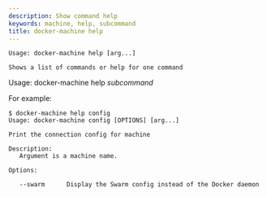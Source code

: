 ```yaml
---
description: Show command help
keywords: machine, help, subcommand
title: docker-machine help
---
```

```none
Usage: docker-machine help [arg...]

Shows a list of commands or help for one command
```

Usage: docker-machine help *subcommand*

For example:

```none
$ docker-machine help config
Usage: docker-machine config [OPTIONS] [arg...]

Print the connection config for machine

Description:
   Argument is a machine name.

Options:

   --swarm      Display the Swarm config instead of the Docker daemon
```